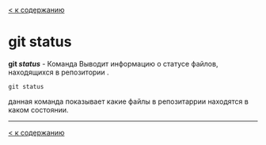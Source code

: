 [< к содержанию](./readme.md)

# git status

**git *status*** - Команда Выводит информацию о статусе файлов, находящихся в репозитории . 


```
git status
```

данная команда показывает какие файлы в репозитаррии находятся в каком состоянии.

---


[< к содержанию](./readme.md)